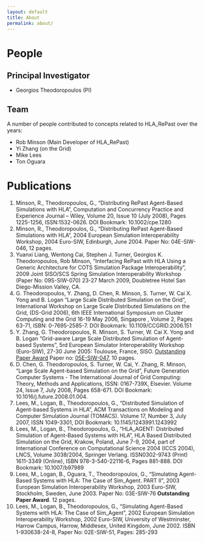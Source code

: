 ```yaml
---
layout: default
title: About
permalink: about/
---
```


# People

## Principal Investigator 

- Georgios Theodoropoulos (PI)

## Team
A number of people contributed to concepts related to HLA_RePast over the years:

- Rob Minson (Main Developer of HLA_RePast)
- Yi Zhang (on the Grid)
- Mike Lees 
- Ton Oguara 


# Publications
1.	Minson, R., Theodoropoulos, G., “Distributing RePast Agent-Based Simulations with HLA”, Computation and Concurrency Practice and Experience Journal – Wiley, Volume 20, Issue 10  (July 2008), Pages 1225-1256,  ISSN:1532-0626. DOI Bookmark: 10.1002/cpe.1280
2.	Minson, R., Theodoropoulos, G., “Distributing RePast Agent-Based Simulations with HLA”, 2004 European Simulation Interoperability Workshop, 2004 Euro-SIW, Edinburgh, June 2004. Paper No:  04E-SIW-046, 12 pages. 
3.	Yuanxi Liang, Wentong Cai, Stephen J. Turner, Georgios K. Theodoropoulos, Rob Minson, “Interfacing RePast with HLA Using a Generic Architecture for COTS Simulation Package Interoperability”, 2009 Joint SISO/SCS Spring Simulation Interoperability Workshop (Paper No: 09S-SIW-070) 23-27 March 2009, Doubletree Hotel San Diego-Mission Valley, CA.
4.	G. Theodoropoulos, Y. Zhang, D. Chen, R. Minson, S. Turner, W. Cai X. Yong and B. Logan “Large Scale Distributed Simulation on the Grid”, International Workshop on Large Scale Distributed Simulations on the Grid, (DS-Grid 2006), 6th IEEE International Symposium on Cluster Computing and the Grid 16-19 May 2006, Singapore , Volume 2, Pages 63-71, ISBN: 0-7695-2585-7. DOI Bookmark: 10.1109/CCGRID.2006.151
5.	Y. Zhang, G. Theodoropoulos, R. Minson, S. Turner, W. Cai X. Yong and B. Logan “Grid-aware Large Scale Distributed Simulation of Agent-based Systems”, 5rd European Simulator Interoperability Workshop (Euro-SIW), 27-30 June 2005: Toulouse, France, SISO. [Outstanding Paper Award](https://www.sisostds.org/Workshops/SISOWorkshops/2005EuroSIW.aspx)  Paper no: [05E-SIW-047](https://www.sisostds.org/DesktopModules/Bring2mind/DMX/API/Entries/Download?Command=Core_Download&EntryId=26223&PortalId=0&TabId=105), 10 pages.
6.	D. Chen, G. Theodoropoulos, S. Turner, W. Cai, Y. Zhang, R. Minson, “Large Scale Agent-based Simulation on the Grid”, Future Generation Computer Systems - The International Journal of Grid Computing: Theory, Methods and Applications, ISSN: 0167-739X, Elsevier. Volume 24, Issue 7, July 2008, Pages 658-671. DOI Bookmark: 10.1016/j.future.2008.01.004.
7.	Lees, M., Logan, B., Theodoropoulos, G., “Distributed Simulation of Agent-based Systems in HLA”, ACM Transactions on Modeling and Computer Simulation Journal (TOMACS). Volume 17, Number 3, July 2007, ISSN 1049-3301,  DOI Bookmark: 10.1145/1243991.1243992 
8.	Lees, M., Logan, B., Theodoropoulos, G., “HLA_AGENT: Distributed Simulation of Agent-Based Systems with HLA”, HLA Based Distributed Simulation on the Grid, Krakow, Poland, June 7-9, 2004, part of International Conference on Computational Science 2004 (ICCS 2004), LNCS, Volume 3038/2004, Springer Verlang. ISSN0302-9743 (Print) 1611-3349 (Online), ISBN 978-3-540-22116-6,  Pages 881-888. DOI Bookmark: 10.1007/b97989
9.	Lees, M., Logan, B., Oguara, T., Theodoropoulos, G., “Simulating Agent-Based Systems with HLA: The Case of Sim_Agent. PART II”, 2003 European Simulation Interoperability Workshop, 2003 Euro-SIW, Stockholm, Sweden, June 2003. Paper No: 03E-SIW-76 **Outstanding  Paper Award**. 12 pages.
10.	Lees, M., Logan, B., Theodoropoulos, G., “Simulating Agent-Based Systems with HLA: The Case of Sim_Agent”, 2002 European Simulation Interoperability Workshop, 2002 Euro-SIW, University of Westminster, Harrow Campus, Harrow, Middlesex, United Kingdom, June 2002. ISBN 1-930638-24-8, Paper No: 02E-SIW-51,   Pages: 285-293
